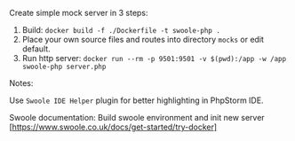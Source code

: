 Create simple mock server in 3 steps:

1. Build:
    `docker build -f ./Dockerfile -t swoole-php .`
2. Place your own source files and routes into directory `mocks` or edit default.
3. Run http server:
    `docker run --rm -p 9501:9501 -v $(pwd):/app -w /app swoole-php server.php`
    
Notes:

Use `Swoole IDE Helper` plugin for better highlighting in PhpStorm IDE.

Swoole documentation:
    Build swoole environment and init new server [https://www.swoole.co.uk/docs/get-started/try-docker]
